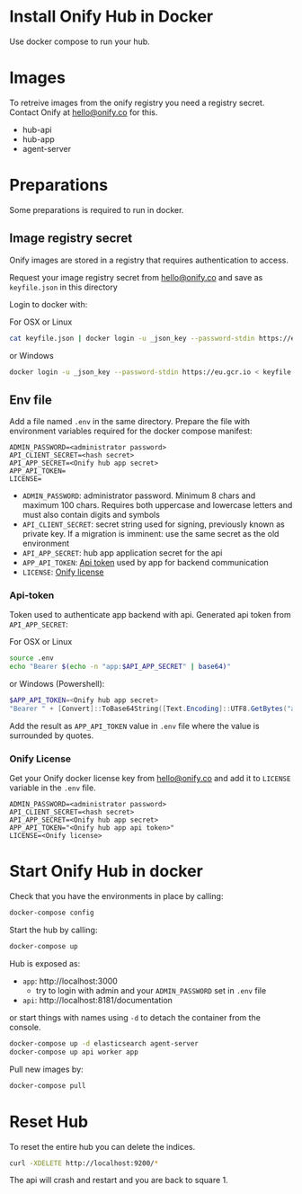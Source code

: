 Install Onify Hub in Docker
===========================

Use docker compose to run your hub.

# Images

To retreive images from the onify registry you need a registry secret. Contact Onify at hello@onify.co for this.

* hub-api
* hub-app
* agent-server

# Preparations

Some preparations is required to run in docker.

## Image registry secret

Onify images are stored in a registry that requires authentication to access.

Request your image registry secret from hello@onify.co and save as `keyfile.json` in this directory

Login to docker with:

For OSX or Linux
```sh
cat keyfile.json | docker login -u _json_key --password-stdin https://eu.gcr.io
```

or Windows
```sh
docker login -u _json_key --password-stdin https://eu.gcr.io < keyfile.json
```

## Env file

Add a file named `.env` in the same directory. Prepare the file with environment variables required for the docker compose manifest:

```
ADMIN_PASSWORD=<administrator password>
API_CLIENT_SECRET=<hash secret>
API_APP_SECRET=<Onify hub app secret>
APP_API_TOKEN=
LICENSE=
```

- `ADMIN_PASSWORD`: administrator password. Minimum 8 chars and maximum 100 chars. Requires both uppercase and lowercase letters and must also contain digits and symbols
- `API_CLIENT_SECRET`: secret string used for signing, previously known as private key. If a migration is imminent: use the same secret as the old environment
- `API_APP_SECRET`: hub app application secret for the api
- `APP_API_TOKEN`: [Api token](#api-token) used by app for backend communication
- `LICENSE`: [Onify license](#onify-license)

### Api-token

Token used to authenticate app backend with api. Generated api token from `API_APP_SECRET`:

For OSX or Linux
```sh
source .env
echo "Bearer $(echo -n "app:$API_APP_SECRET" | base64)"
```

or Windows (Powershell):
```powershell
$APP_API_TOKEN=<Onify hub app secret>
"Bearer " + [Convert]::ToBase64String([Text.Encoding]::UTF8.GetBytes("app:" + $APP_API_TOKEN))
```

Add the result as `APP_API_TOKEN` value in `.env` file where the value is surrounded by quotes.

### Onify License

Get your Onify docker license key from hello@onify.co and add it to `LICENSE` variable in the `.env` file.

```
ADMIN_PASSWORD=<administrator password>
API_CLIENT_SECRET=<hash secret>
API_APP_SECRET=<Onify hub app secret>
APP_API_TOKEN="<Onify hub app api token>"
LICENSE=<Onify license>
```

# Start Onify Hub in docker

Check that you have the environments in place by calling:

```sh
docker-compose config
```

Start the hub by calling:

```sh
docker-compose up
```

Hub is exposed as:

- `app`: http://localhost:3000
  - try to login with admin and your `ADMIN_PASSWORD` set in `.env` file
- `api`: http://localhost:8181/documentation

or start things with names using `-d` to detach the container from the console.

```sh
docker-compose up -d elasticsearch agent-server
docker-compose up api worker app
```

Pull new images by:

```sh
docker-compose pull
```

# Reset Hub

To reset the entire hub you can delete the indices.

```sh
curl -XDELETE http://localhost:9200/*
```

The api will crash and restart and you are back to square 1.

